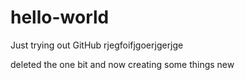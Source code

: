 # hello-world
Just trying out GitHub
rjegfoifjgoerjgerjge

deleted the one bit
and now creating some things new
